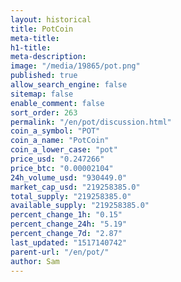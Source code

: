 ```yaml
---
layout: historical
title: PotCoin
meta-title: 
h1-title: 
meta-description: 
image: "/media/19865/pot.png"
published: true
allow_search_engine: false
sitemap: false
enable_comment: false
sort_order: 263
permalink: "/en/pot/discussion.html"
coin_a_symbol: "POT"
coin_a_name: "PotCoin"
coin_a_lower_case: "pot"
price_usd: "0.247266"
price_btc: "0.00002104"
24h_volume_usd: "930449.0"
market_cap_usd: "219258385.0"
total_supply: "219258385.0"
available_supply: "219258385.0"
percent_change_1h: "0.15"
percent_change_24h: "5.19"
percent_change_7d: "2.87"
last_updated: "1517140742"
parent-url: "/en/pot/"
author: Sam
---
```


